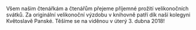 
Všem našim čtenářkám a čtenářům přejeme příjemné prožití velikonočních svátků.
Za originální velikonoční výzdobu v knihovně patří dík naší kolegyni Květoslavě
Panské. Těšíme se na viděnou v úterý 3. dubna 2018!

